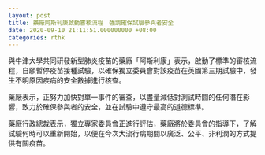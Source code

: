 ```yaml
---
layout: post
title: 藥廠阿斯利康啟動審核流程　強調確保試驗參與者安全
date: 2020-09-10 21:11:51.000000000 +08:00
categories: rthk
---
```


與牛津大學共同研發新型肺炎疫苗的藥廠「阿斯利康」表示，啟動了標準的審核流程，自願暫停疫苗接種試驗，以確保獨立委員會對該疫苗在英國第三期試驗中，發生不明原因疾病的安全數據進行核查。

藥廠表示，正努力加快對單一事件的審查，以盡量減低對測試時間的任何潛在影響，致力於確保參與者的安全，並在試驗中遵守最高的道德標準。

藥廠行政總裁表示，獨立專家委員會正進行評估，藥廠將於委員會的指導下，了解試驗何時可以重新開始，以便在今次大流行病期間以廣泛、公平、非利潤的方式提供有關疫苗。
